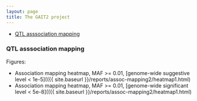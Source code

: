 ```yaml
---
layout: page
title: The GAIT2 project
---
```


<div class="navbar">
    <div class="navbar-inner">
        <ul class="nav">
            <li><a href="#assoc">QTL asssociation mapping</a></li>
        </ul>
    </div>
</div>

### <a name="assoc"></a>QTL asssociation mapping

Figures:

* Association mapping heatmap, MAF >= 0.01, [genome-wide suggestive level < 1e-5](({{ site.baseurl }}/reports/assoc-mapping2/heatmap1.html) 
* Association mapping heatmap, MAF >= 0.01, [genome-wide significant level < 5e-8](({{ site.baseurl }}/reports/assoc-mapping2/heatmap1.html)

